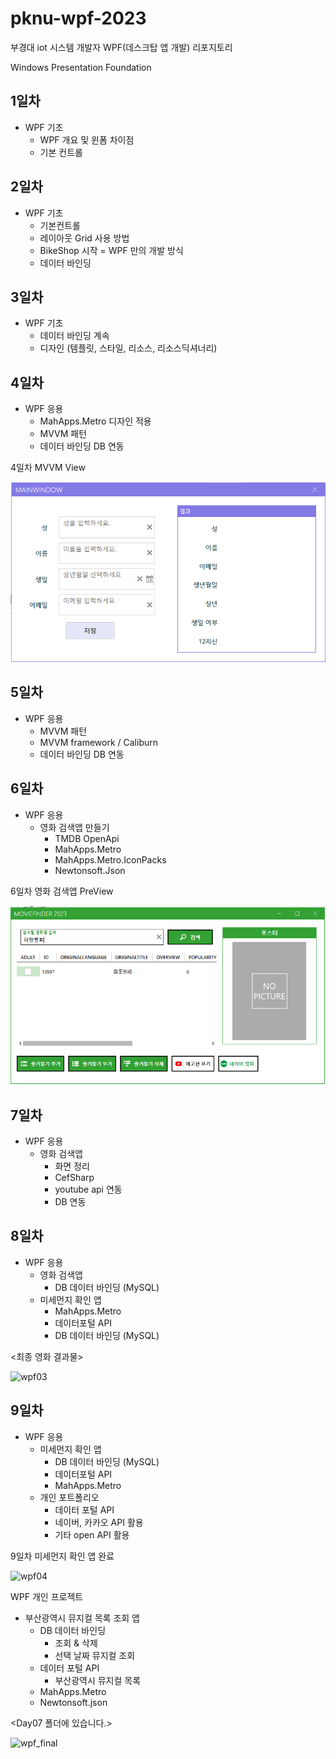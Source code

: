 # pknu-wpf-2023
부경대 iot 시스템 개발자 WPF(데스크탑 앱 개발) 리포지토리 

Windows Presentation Foundation


## 1일차 
- WPF 기초 
	- WPF 개요 및 윈폼 차이점
	- 기본 컨트롤 

## 2일차 
- WPF 기초
	- 기본컨트롤
	- 레이아웃 Grid 사용 방법 
	- BikeShop 시작
	= WPF 만의 개발 방식
	- 데이터 바인딩 
	
## 3일차 
- WPF 기초
	- 데이터 바인딩 계속 
	- 디자인 (템플릿, 스타일, 리소스, 리소스딕셔너리)
	
## 4일차 
- WPF 응용
	- MahApps.Metro 디자인 적용
	- MVVM 패턴 
	- 데이터 바인딩 DB 연동

4일차 MVVM View	
	
<img src="https://raw.githubusercontent.com/jangsihyeon/pknu-wpf-2023/main/imgs/wpf01.PNG" width="700" />

## 5일차 
- WPF 응용
	- MVVM 패턴
	- MVVM framework / Caliburn
	- 데이터 바인딩 DB 연동
	
## 6일차 
- WPF 응용
	- 영화 검색앱 만들기 
		- TMDB OpenApi
		- MahApps.Metro
		- MahApps.Metro.IconPacks
		- Newtonsoft.Json
	
6일차 영화 검색앱 PreView

<img src="https://raw.githubusercontent.com/jangsihyeon/pknu-wpf-2023/main/imgs/wpf02.PNG" width="700" />
	
## 7일차 
- WPF 응용
	- 영화 검색앱
		- 화면 정리 
		- CefSharp
		- youtube api 연동 
		- DB 연동 
		
## 8일차 
- WPF 응용
	- 영화 검색앱
		- DB 데이터 바인딩 (MySQL)
	- 미세먼지 확인 앱 
		- MahApps.Metro
		- 데이터포털 API
		- DB 데이터 바인딩 (MySQL)
	

<최종 영화 결과물>

![wpf03](https://user-images.githubusercontent.com/123913911/234751548-022c8204-4fcf-4245-b57c-71e72cec3dd0.gif)


## 9일차 
- WPF 응용
	- 미세먼지 확인 앱 
		- DB 데이터 바인딩 (MySQL)
		- 데이터포털 API
		- MahApps.Metro
	- 개인 포트폴리오 
		- 데이터 포털 API 
		- 네이버, 카카오 API 활용
		- 기타 open API 활용 

9일차 미세먼지 확인 앱 완료 

![wpf04](https://user-images.githubusercontent.com/123913911/235035455-3c281850-8561-47a2-a5e9-e28185ef8342.gif)

WPF 개인 프로젝트 
- 부산광역시 뮤지컬 목록 조회 앱 
	- DB 데이터 바인딩 
		- 조회 & 삭제 
		- 선택 날짜 뮤지컬 조회 
	- 데이터 포털 API 
		- 부산광역시 뮤지컬 목록
	- MahApps.Metro
	- Newtonsoft.json
	
<Day07 폴더에 있습니다.>	

![wpf_final](https://user-images.githubusercontent.com/123913911/235408900-1e05a383-08ca-4301-815b-9fac31d0c985.gif)